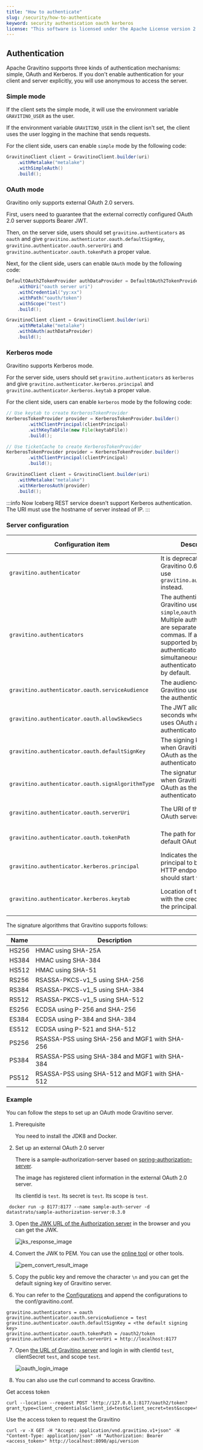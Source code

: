 ```yaml
---
title: "How to authenticate"
slug: /security/how-to-authenticate
keyword: security authentication oauth kerberos
license: "This software is licensed under the Apache License version 2."
---
```


## Authentication

Apache Gravitino supports three kinds of authentication mechanisms: simple, OAuth and Kerberos.
If you don't enable authentication for your client and server explicitly, you will use anonymous to access the server.

### Simple mode

If the client sets the simple mode,  it will use the environment variable `GRAVITINO_USER` as the user.

If the environment variable `GRAVITINO_USER` in the client isn't set, the client uses the user logging in the machine that sends requests.

For the client side, users can enable `simple` mode by the following code:

```java
GravitinoClient client = GravitinoClient.builder(uri)
    .withMetalake("metalake")
    .withSimpleAuth()
    .build();
```

### OAuth mode

Gravitino only supports external OAuth 2.0 servers.

First, users need to guarantee that the external correctly configured OAuth 2.0 server supports Bearer JWT.

Then, on the server side, users should set `gravitino.authenticators` as `oauth` and give
`gravitino.authenticator.oauth.defaultSignKey`, `gravitino.authenticator.oauth.serverUri` and
`gravitino.authenticator.oauth.tokenPath`  a proper value.

Next, for the client side, users can enable `OAuth` mode by the following code:

```java
DefaultOAuth2TokenProvider authDataProvider = DefaultOAuth2TokenProvider.builder()
    .withUri("oauth server uri")
    .withCredential("yy:xx")
    .withPath("oauth/token")
    .withScope("test")
    .build();

GravitinoClient client = GravitinoClient.builder(uri)
    .withMetalake("metalake")
    .withOAuth(authDataProvider)
    .build();
```

### Kerberos mode

Gravitino supports Kerberos mode.

For the server side, users should set `gravitino.authenticators` as `kerberos` and give
`gravitino.authenticator.kerberos.principal` and `gravitino.authenticator.kerberos.keytab` a proper value.

For the client side, users can enable `kerberos` mode by the following code:

```java
// Use keytab to create KerberosTokenProvider
KerberosTokenProvider provider = KerberosTokenProvider.builder()
        .withClientPrincipal(clientPrincipal)
        .withKeyTabFile(new File(keytabFile))
        .build();

// Use ticketCache to create KerberosTokenProvider
KerberosTokenProvider provider = KerberosTokenProvider.builder()
        .withClientPrincipal(clientPrincipal)
        .build();        

GravitinoClient client = GravitinoClient.builder(uri)
    .withMetalake("metalake")
    .withKerberosAuth(provider)
    .build();
```

:::info
Now Iceberg REST service doesn't support Kerberos authentication.
The URI must use the hostname of server instead of IP.
:::

### Server configuration

| Configuration item                                | Description                                                                                                                                                                                                                                                | Default value     | Required                                   | Since version |
|---------------------------------------------------|------------------------------------------------------------------------------------------------------------------------------------------------------------------------------------------------------------------------------------------------------------|-------------------|--------------------------------------------|---------------|
| `gravitino.authenticator`                         | It is deprecated since Gravitino 0.6.0. Please use `gravitino.authenticators` instead.                                                                                                                                                                     | `simple`          | No                                         | 0.3.0         |
| `gravitino.authenticators`                        | The authenticators which Gravitino uses, setting as `simple`,`oauth` or `kerberos`. Multiple authenticators are separated by commas. If a request is supported by multiple authenticators simultaneously, the first authenticator will be used by default. | `simple`          | No                                         | 0.6.0         |
| `gravitino.authenticator.oauth.serviceAudience`   | The audience name when Gravitino uses OAuth as the authenticator.                                                                                                                                                                                          | `GravitinoServer` | No                                         | 0.3.0         |
| `gravitino.authenticator.oauth.allowSkewSecs`     | The JWT allows skew seconds when Gravitino uses OAuth as the authenticator.                                                                                                                                                                                | `0`               | No                                         | 0.3.0         |
| `gravitino.authenticator.oauth.defaultSignKey`    | The signing key of JWT when Gravitino uses OAuth as the authenticator.                                                                                                                                                                                     | (none)            | Yes if use `oauth` as the authenticator    | 0.3.0         |
| `gravitino.authenticator.oauth.signAlgorithmType` | The signature algorithm when Gravitino uses OAuth as the authenticator.                                                                                                                                                                                    | `RS256`           | No                                         | 0.3.0         |
| `gravitino.authenticator.oauth.serverUri`         | The URI of the default OAuth server.                                                                                                                                                                                                                       | (none)            | Yes if use `oauth` as the authenticator    | 0.3.0         |
| `gravitino.authenticator.oauth.tokenPath`         | The path for token of the default OAuth server.                                                                                                                                                                                                            | (none)            | Yes if use `oauth` as the authenticator    | 0.3.0         |
| `gravitino.authenticator.kerberos.principal`      | Indicates the Kerberos principal to be used for HTTP endpoint. Principal should start with `HTTP/`.                                                                                                                                                        | (none)            | Yes if use `kerberos` as the authenticator | 0.4.0         |
| `gravitino.authenticator.kerberos.keytab`         | Location of the keytab file with the credentials for the principal.                                                                                                                                                                                        | (none)            | Yes if use `kerberos` as the authenticator | 0.4.0         |

The signature algorithms that Gravitino supports follows:

| Name  | Description                                    |
|-------|------------------------------------------------|
| HS256 | HMAC using SHA-25A                             |
| HS384 | HMAC using SHA-384                             |
| HS512 | HMAC using SHA-51                              |
| RS256 | RSASSA-PKCS-v1_5 using SHA-256                 |
| RS384 | RSASSA-PKCS-v1_5 using SHA-384                 |
| RS512 | RSASSA-PKCS-v1_5 using SHA-512                 |
| ES256 | ECDSA using P-256 and SHA-256                  |
| ES384 | ECDSA using P-384 and SHA-384                  |
| ES512 | ECDSA using P-521 and SHA-512                  |
| PS256 | RSASSA-PSS using SHA-256 and MGF1 with SHA-256 |
| PS384 | RSASSA-PSS using SHA-384 and MGF1 with SHA-384 |
| PS512 | RSASSA-PSS using SHA-512 and MGF1 with SHA-512 |

### Example

You can follow the steps to set up an OAuth mode Gravitino server.

1. Prerequisite

   You need to install the JDK8 and Docker.

2. Set up an external OAuth 2.0 server

   There is a sample-authorization-server based on [spring-authorization-server](https://github.com/spring-projects/spring-authorization-server/tree/1.0.3).

   The image has registered client information in the external OAuth 2.0 server.

   Its clientId is `test`. Its secret is `test`. Its scope is `test`.

```shell
 docker run -p 8177:8177 --name sample-auth-server -d datastrato/sample-authorization-server:0.3.0
```

3. Open [the JWK URL of the Authorization server](http://localhost:8177/oauth2/jwks) in the browser and you can get the JWK.

   ![jks_response_image](../assets/jks.png)

4. Convert the JWK to PEM. You can use the [online tool](https://8gwifi.org/jwkconvertfunctions.jsp#google_vignette) or other tools.

   ![pem_convert_result_image](../assets/pem.png)

5. Copy the public key and remove the character `\n` and you can get the default signing key of Gravitino server.

6. You can refer to the [Configurations](../gravitino-server-config.md) and append the configurations to the conf/gravitino.conf.

```text
gravitino.authenticators = oauth
gravitino.authenticator.oauth.serviceAudience = test
gravitino.authenticator.oauth.defaultSignKey = <the default signing key>
gravitino.authenticator.oauth.tokenPath = /oauth2/token
gravitino.authenticator.oauth.serverUri = http://localhost:8177
```

7. Open [the URL of Gravitino server](http://localhost:8090) and login in with clientId `test`, clientSecret `test`, and scope `test`.

   ![oauth_login_image](../assets/oauth.png)

8. You can also use the curl command to access Gravitino.

Get access token

```shell
curl --location --request POST 'http://127.0.0.1:8177/oauth2/token?grant_type=client_credentials&client_id=test&client_secret=test&scope=test'
```

Use the access token to request the Gravitino

```shell
curl -v -X GET -H "Accept: application/vnd.gravitino.v1+json" -H "Content-Type: application/json" -H "Authorization: Bearer <access_token>" http://localhost:8090/api/version
```